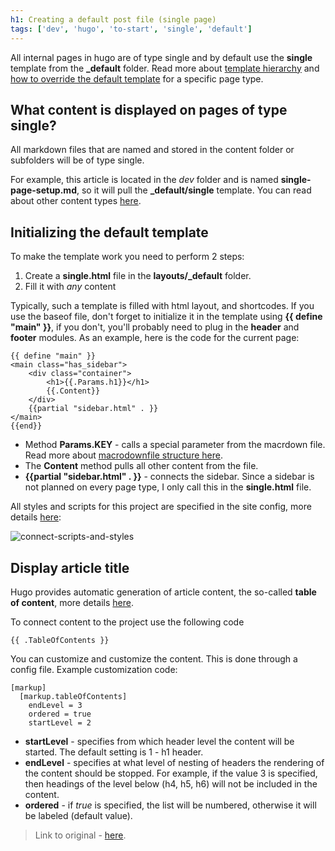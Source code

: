 ```yaml
---
h1: Creating a default post file (single page)
tags: ['dev', 'hugo', 'to-start', 'single', 'default']
---
```


All internal pages in hugo are of type single and by default use the **single** template from the **_default** folder. Read more about [template hierarchy](#) and [how to override the default template](#) for a specific page type.

## What content is displayed on pages of type single?

All markdown files that are named and stored in the content folder or subfolders will be of type single.

For example, this article is located in the *dev* folder and is named **single-page-setup.md**, so it will pull the **_default/single** template. You can read about other content types [here](#).

## Initializing the default template

To make the template work you need to perform 2 steps:

1. Create a **single.html** file in the **layouts/_default** folder.
2. Fill it with *any* content

Typically, such a template is filled with html layout, and shortcodes. If you use the baseof file, don't forget to initialize it in the template using **{{ define "main" }}**, if you don't, you'll probably need to plug in the **header** and **footer** modules. As an example, here is the code for the current page:


````
{{ define "main" }}
<main class="has_sidebar">
	<div class="container">
		<h1>{{.Params.h1}}</h1>
		{{.Content}}	
	</div>
	{{partial "sidebar.html" . }}
</main>
{{end}}

````



- Method **Params.KEY** - calls a special parameter from the macrdown file. Read more about [macrodownfile structure here](#).
- The **Content** method pulls all other content from the file.
- **{{partial "sidebar.html" . }}** - connects the sidebar. Since a sidebar is not planned on every page type, I only call this in the **single.html** file.


All styles and scripts for this project are specified in the site config, more details [here](/devs/how-startup-hugo-site/#connect-styles-and-scripts):

![connect-scripts-and-styles](/images/devs/single-page-setup/style-setup.png)

## Display article title


Hugo provides automatic generation of article content, the so-called **table of content**, more details [here](https://gohugo.io/content-management/toc/). 

To connect content to the project use the following code

````
{{ .TableOfContents }}
````

You can customize and customize the content. This is done through a config file. Example customization code:

````
[markup]
  [markup.tableOfContents]
    endLevel = 3
    ordered = true
    startLevel = 2
````


- **startLevel** - specifies from which header level the content will be started. The default setting is 1 - h1 header. 
- **endLevel** - specifies at what level of nesting of headers the rendering of the content should be stopped. For example, if the value 3 is specified, then headings of the level below (h4, h5, h6) will not be included in the content. 
- **ordered** - if *true* is specified, the list will be numbered, otherwise it will be labeled (default value).

> Link to original - [here](https://gohugo.io/getting-started/configuration-markup/#table-of-contents).